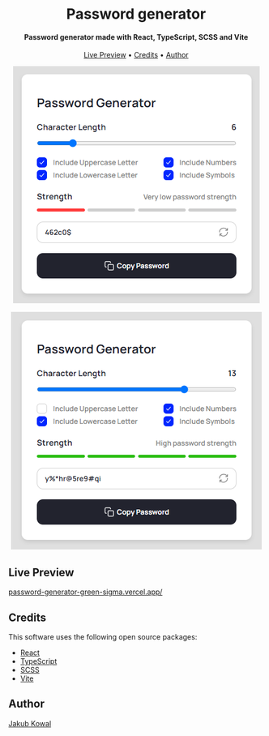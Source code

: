 <h1 align="center">
  Password generator
</h1>

<h4 align="center">Password generator made with React, TypeScript, SCSS and Vite</h4>

<p align="center">
  <a href="#live-preview">Live Preview</a> •
  <a href="#credits">Credits</a> •
  <a href="#Author">Author</a>
</p>

<p align="center">
    <img alt="weak password" src="https://github.com/KubiO24/KubiO24/blob/main/password-generator/weak-password.png" />
</p>
<p align="center">
    <img alt="strong password" src="https://github.com/KubiO24/KubiO24/blob/main/password-generator/strong-password.png" />
</p>

## Live Preview

[password-generator-green-sigma.vercel.app/](https://password-generator-green-sigma.vercel.app/)


## Credits

This software uses the following open source packages:

-   [React](https://reactjs.org/)
-   [TypeScript](https://www.typescriptlang.org/)
-   [SCSS](https://sass-lang.com/)
-   [Vite](https://vitejs.dev/)


## Author

[Jakub Kowal](https://www.github.com/KubiO24)

